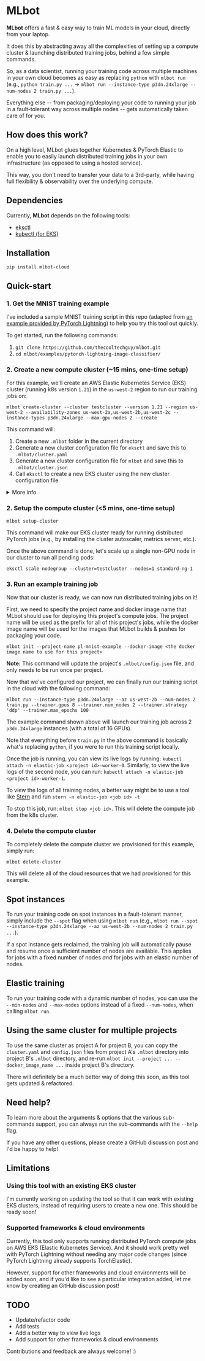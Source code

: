 # MLbot
**MLbot** offers a fast & easy way to train ML models in your cloud, directly from your laptop.

It does this by abstracting away all the complexities of setting up a compute cluster & launching distributed training jobs, behind a few simple commands.

So, as a data scientist, running your training code across multiple machines in your own cloud becomes as easy as replacing `python` with `mlbot run` (e.g., `python train.py ...` &rarr; `mlbot run --instance-type p3dn.24xlarge --num-nodes 2 train.py ...`).

Everything else -- from packaging/deploying your code to running your job in a fault-tolerant way across multiple nodes -- gets automatically taken care of for you.

## How does this work?
On a high level, MLbot glues together Kubernetes & PyTorch Elastic to enable you to easily launch distributed training jobs in your own infrastructure (as opposed to using a hosted service).

This way, you don't need to transfer your data to a 3rd-party, while having full flexibility & observability over the underlying compute.

## Dependencies
Currently, **MLbot** depends on the following tools:
- <a href="https://eksctl.io/">eksctl</a>
- <a href="https://docs.aws.amazon.com/eks/latest/userguide/install-kubectl.html">kubectl (for EKS)</a>

## Installation
`pip install mlbot-cloud`

## Quick-start
### 1. Get the MNIST training example
I've included a sample MNIST training script in this repo (adapted from <a href="https://github.com/PyTorchLightning/pytorch-lightning/tree/master/pl_examples/basic_examples">an example provided by PyTorch Lightning</a>) to help you try this tool out quickly.

To get started, run the following commands:

1. `git clone https://github.com/thecooltechguy/mlbot.git`
2. `cd mlbot/examples/pytorch-lightning-image-classifier/` 

### 2. Create a new compute cluster (~15 mins, one-time setup)
For this example, we'll create an AWS Elastic Kubernetes Service (EKS) cluster (running k8s version `1.21`) in the `us-west-2` region to run our training jobs on:

```mlbot create-cluster --cluster testcluster --version 1.21 --region us-west-2 --availability-zones us-west-2a,us-west-2b,us-west-2c --instance-types p3dn.24xlarge --max-gpu-nodes 2 --create```

This command will:
1. Create a new `.mlbot` folder in the current directory
2. Generate a new cluster configuration file for `eksctl` and save this to `.mlbot/cluster.yaml` 
3. Generate a new cluster configuration file for `mlbot` and save this to `.mlbot/cluster.json`
4. Call `eksctl` to create a new EKS cluster using the new cluster configuration file

<details>
  <summary>More info</summary>
 
If you'd like to *only* create the cluster configuration file and then separately create the EKS cluster using this file, you can run the same command as shown above, but remove the final `--create` flag.

You can then separately run `eksctl create cluster -f .mlbot/cluster.yaml` to manually create the EKS cluster. This can be useful if you would like to edit the file before creating the EKS cluster.
</details>

### 2. Setup the compute cluster (<5 mins, one-time setup)

```mlbot setup-cluster```

This command will make our EKS cluster ready for running distributed PyTorch jobs (e.g., by installing the cluster autoscaler, metrics server, etc.).

Once the above command is done, let's scale up a single non-GPU node in our cluster to run all pending pods:

```eksctl scale nodegroup --cluster=testcluster --nodes=1 standard-ng-1```

### 3. Run an example training job
Now that our cluster is ready, we can now run distributed training jobs on it!

First, we need to specify the project name and docker image name that MLbot should use for deploying this project's compute jobs. The project name will be used as the prefix for all of this project's jobs, while the docker image name will be used for the images that MLbot builds & pushes for packaging your code.

```mlbot init --project-name pl-mnist-example --docker-image <the docker image name to use for this project>```

**Note:** This command will update the project's `.mlbot/config.json` file, and only needs to be run once per project.
	
Now that we've configured our project, we can finally run our training script in the cloud with the following command:

```mlbot run --instance-type p3dn.24xlarge --az us-west-2b --num-nodes 2 train.py --trainer.gpus 8 --trainer.num_nodes 2 --trainer.strategy 'ddp' --trainer.max_epochs 100```

The example command shown above will launch our training job across 2 `p3dn.24xlarge` instances (with a total of 16 GPUs).

Note that everything before `train.py` in the above command is basically what's replacing `python`, if you were to run this training script locally.

Once the job is running, you can view its live logs by running: `kubectl attach -n elastic-job <project id>-worker-0`. Similarly, to view the live logs of the second node, you can run: `kubectl attach -n elastic-job <project id>-worker-1`.

To view the logs of all training nodes, a better way might be to use a tool like <a href="https://github.com/stern/stern">Stern</a> and run `stern -n elastic-job <job id> -t`

To stop this job, run: `mlbot stop <job id>`. This will delete the compute job from the k8s cluster.

### 4. Delete the compute cluster
To completely delete the compute cluster we provisioned for this example, simply run:

```mlbot delete-cluster```

This will delete all of the cloud resources that we had provisioned for this example.

## Spot instances
To run your training code on spot instances in a fault-tolerant manner, simply include the `--spot` flag when using `mlbot run` (e.g., `mlbot run --spot --instance-type p3dn.24xlarge --az us-west-2b --num-nodes 2 train.py ...`).

If a spot instance gets reclaimed, the training job will automatically pause and resume once a sufficient number of nodes are available. This applies for jobs with a fixed number of nodes *and* for jobs with an elastic number of nodes.

## Elastic training
To run your training code with a dynamic number of nodes, you can use the `--min-nodes` and `--max-nodes` options instead of a fixed `--num-nodes`, when calling `mlbot run`.

## Using the same cluster for multiple projects
To use the same cluster as project A for project B, you can copy the `cluster.yaml` and `config.json` files from project A's `.mlbot` directory into project B's `.mlbot` directory, and re-run `mlbot init --project ... --docker_image_name ...` inside project B's directory.

There will definitely be a much better way of doing this soon, as this tool gets updated & refactored.

## Need help?
To learn more about the arguments & options that the various sub-commands support, you can always run the sub-commands with the `--help` flag.

If you have any other questions, please create a GitHub discussion post and I'd be happy to help!

## Limitations
### Using this tool with an existing EKS cluster
I'm currently working on updating the tool so that it can work with existing EKS clusters, instead of requiring users to create a new one. This should be ready soon!

### Supported frameworks & cloud environments
Currently, this tool only supports running distributed PyTorch compute jobs on AWS EKS (Elastic Kubernetes Service). And it should work pretty well with PyTorch Lightning without needing any major code changes (since PyTorch Lightning already supports TorchElastic).

However, support for other frameworks and cloud environments will be added soon, and if you'd like to see a particular integration added, let me know by creating an GitHub discussion post!

## TODO

- Update/refactor code
- Add tests
- Add a better way to view live logs
- Add support for other frameworks & cloud environments

Contributions and feedback are always welcome! :)